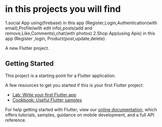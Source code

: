 # in this projects you will find
1.social App using(firebase) in this app (Register,Login,Authentication(with email),Profile(with edit info),posts(add and remove,Like,Comments),chat(with photos)
2.Shop App(using Apis) in this app (Register ,login, Product(post,update,delete)


A new Flutter project.

## Getting Started

This project is a starting point for a Flutter application.

A few resources to get you started if this is your first Flutter project:

- [Lab: Write your first Flutter app](https://flutter.dev/docs/get-started/codelab)
- [Cookbook: Useful Flutter samples](https://flutter.dev/docs/cookbook)

For help getting started with Flutter, view our
[online documentation](https://flutter.dev/docs), which offers tutorials,
samples, guidance on mobile development, and a full API reference.
